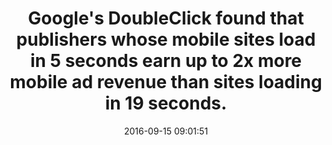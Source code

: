 ---
layout: post
title:  "Google's DoubleClick found that publishers whose mobile sites load in 5 seconds earn up to 2x more mobile ad revenue than sites loading in 19 seconds."
storySource: "https://www.doubleclickbygoogle.com/articles/mobile-speed-matters/"
date:   2016-09-15 09:01:51
img:
 image: "google-logo.png"
 alt: "Google Logo"
tags:
 - revenue
 - ads
 - "2016"
---